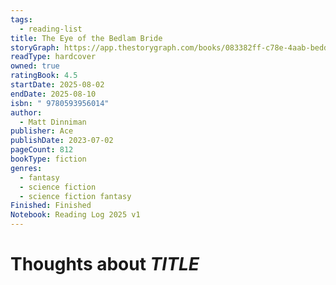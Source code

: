 ```yaml
---
tags:
  - reading-list
title: The Eye of the Bedlam Bride
storyGraph: https://app.thestorygraph.com/books/083382ff-c78e-4aab-bedd-7e14845c5816
readType: hardcover
owned: true
ratingBook: 4.5
startDate: 2025-08-02
endDate: 2025-08-10
isbn: " 9780593956014"
author:
  - Matt Dinniman
publisher: Ace
publishDate: 2023-07-02
pageCount: 812
bookType: fiction
genres:
  - fantasy
  - science fiction
  - science fiction fantasy
Finished: Finished
Notebook: Reading Log 2025 v1
---
```


# Thoughts about _TITLE_
